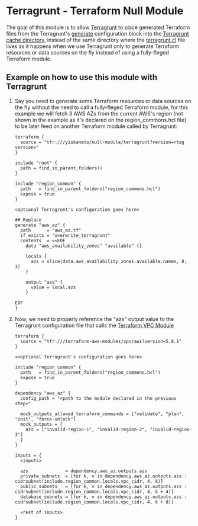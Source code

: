 # Terragrunt - Terraform Null Module

The goal of this module is to allow [Terragrunt](https://terragrunt.gruntwork.io/) to place generated Terraform files from the Terragrunt's [generate](https://terragrunt.gruntwork.io/docs/reference/config-blocks-and-attributes/#generate) configuration block into the [Terragrunt cache directory](https://terragrunt.gruntwork.io/docs/features/caching/#clearing-the-terragrunt-cache), instead of the same directory where the [terragrunt.cl](https://terragrunt.gruntwork.io/docs/getting-started/configuration/#terragrunt-configuration-file) file lives as it happens when we use Terragrunt only to generate Terraform resources or data sources on the fly instead of using a fully-fleged Terraform module.

## Example on how to use this module with Terragrunt

1. Say you need to generate some Terraform resources or data sources on the fly without the need to call a fully-fleged Terraform module, for this example we will fetch 3 AWS AZs from the current AWS's region (not shown in the example as it's declared on the region_commons.hcl file) to be later feed on another Terraform module called by Terragrunt:

    ```hcl
    terraform {
      source = "tfr:///yiskaneto/null-module/terragrunt?version=<tag version>"
    }

    include "root" {
      path = find_in_parent_folders()
    }

    include "region_common" {
      path   = find_in_parent_folders("region_commons.hcl")
      expose = true
    }

    <optional Terragrunt's configuration goes here>

    ## Replace
    generate "aws_az" {
      path      = "aws_az.tf"
      if_exists = "overwrite_terragrunt"
      contents  = <<EOF
        data "aws_availability_zones" "available" {}

        locals {
          azs = slice(data.aws_availability_zones.available.names, 0, 3)
        }

        output "azs" {
          value = local.azs
        }

    EOF
    }
    ```

1. Now, we need to properly reference the "azs" output value  to the Terragrunt configuration file that calls the [Terraform VPC Module](https://registry.terraform.io/modules/terraform-aws-modules/vpc/aws/latest)

    ```hcl
    terraform {
      source = "tfr:///terraform-aws-modules/vpc/aws?version=5.8.1"
    }

    <<optional Terragrunt's configuration goes here>

    include "region_common" {
      path   = find_in_parent_folders("region_commons.hcl")
      expose = true
    }

    dependency "aws_az" {
      config_path = "<path to the module declared in the previous step>"

      mock_outputs_allowed_terraform_commands = ["validate", "plan", "init", "force-unlock"]
      mock_outputs = {
        azs = ["invalid-region-1", "invalid-region-2", "invalid-region-3"]
      }
    }

    inputs = {
      <inputs>

      azs              = dependency.aws_az.outputs.azs
      private_subnets  = [for k, v in dependency.aws_az.outputs.azs : cidrsubnet(include.region_common.locals.vpc_cidr, 4, k)]
      public_subnets   = [for k, v in dependency.aws_az.outputs.azs : cidrsubnet(include.region_common.locals.vpc_cidr, 4, k + 4)]
      database_subnets = [for k, v in dependency.aws_az.outputs.azs : cidrsubnet(include.region_common.locals.vpc_cidr, 4, k + 8)]

      <rest of inputs>
    }
```
